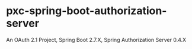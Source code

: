 # pxc-spring-boot-authorization-server
An OAuth 2.1 Project, Spring Boot 2.7.X, Spring Authorization Server 0.4.X

